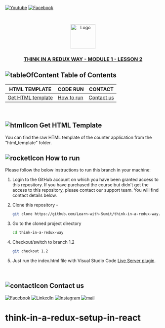 [![Youtube][youtube-shield]][youtube-url]
[![Facebook][facebook-shield]][facebook-group-url]

<!-- PROJECT LOGO -->
<br />
 <p align="center">
    <img src="https://avatars.githubusercontent.com/u/73503432?v=4" alt="Logo" width="80" height="80" />
    <h3 align="center "><a href="https://learnwithsumit.com/courses/think-in-a-redux-way/reactive-ui-and-reusability" target="_blank" >THINK IN A REDUX WAY - MODULE 1 - LESSON 2</a></h3>
</p>

<!-- TABLE OF CONTENTS -->

## ![tableOfContent][tableofcontent-shield] Table of Contents

| HTML TEMPLATE                            | CODE RUN                   | CONTACT                    |
| ---------------------------------------- | -------------------------- | -------------------------- |
| [Get HTML template](#-get-html-template) | [How to run](#-how-to-run) | [Contact us](#-contact-us) |

<br>

<!-- GET HTML TEMPLATE -->

## ![htmlIcon][htmlicon-shield] Get HTML Template

You can find the raw HTML template of the counter application from the "html_template" folder.

<!-- HOW TO RUN -->

## ![rocketIcon][rocketicon-shield] How to run

Please follow the below instructions to run this branch in your machine:

1. Login to the GitHub account on which you have been granted access to this repository. If you have purchased the course but didn't get the access to this repository, please contact our support team. You will find contact details below.

2. Clone this repository -
   ```sh
   git clone https://github.com/Learn-with-Sumit/think-in-a-redux-way.git
   ```
3. Go to the cloned project directory
   ```sh
   cd think-in-a-redux-way
   ```
4. Checkout/switch to branch 1.2
   ```sh
   git checkout 1.2
   ```
5. Just run the index.html file with Visual Studio Code [Live Server plugin](https://marketplace.visualstudio.com/items?itemName=ritwickdey.LiveServer).

<br>

<!-- CONTACT  -->

## ![contactIcon][contacticon-shield] Contact us

[![Facebook][facebook-shield]][facebook-url]
[![LinkedIn][linkedin-shield]][linkedin-url]
[![Instagram][instagram-shield]][instagram-url]
[![mail][mail-shield]][mail-url]

<!-- MARKDOWN LINKS & IMAGES -->

[youtube-shield]: https://img.shields.io/badge/-Youtube-black.svg?style=flat-square&logo=youtube&color=555&logoColor=white
[youtube-url]: https://youtube.com/LearnwithSumit
[facebook-shield]: https://img.shields.io/badge/-Facebook-black.svg?style=flat-square&logo=facebook&color=555&logoColor=white
[facebook-url]: https://facebook.com/letslearnwithsumit
[facebook-group-url]: https://facebook.com/groups/learnwithsumit
[instagram-shield]: https://img.shields.io/badge/-Instagram-black.svg?style=flat-square&logo=instagram&color=555&logoColor=white
[instagram-url]: https://instagram.com/learnwithsumit
[linkedin-shield]: https://img.shields.io/badge/-LinkedIn-black.svg?style=flat-square&logo=linkedin&colorB=555
[linkedin-url]: https://linkedin.com/company/learnwithsumit
[thumbnail-shield]: https://i.ibb.co/d6hxnvd/Screenshot-50.png
[mail-shield]: https://img.shields.io/badge/%F0%9F%93%A7%20Email-support%40learnwithsumit.com-lightgray
[mail-url]: mailto:support@learnwithsumit.com
[tableofcontent-shield]: https://img.icons8.com/external-flatart-icons-flat-flatarticons/28/undefined/external-direction-business-and-teamwork-flatart-icons-flat-flatarticons.png
[htmlicon-shield]: https://img.icons8.com/external-flaticons-flat-flat-icons/28/undefined/external-html-computer-programming-flaticons-flat-flat-icons.png
[rocketicon-shield]: https://img.icons8.com/arcade/30/undefined/experimental-rocket-arcade.png
[contacticon-shield]: https://img.icons8.com/external-flaticons-lineal-color-flat-icons/28/undefined/external-support-communication-media-flaticons-lineal-color-flat-icons.png
# think-in-a-redux-setup-in-react
